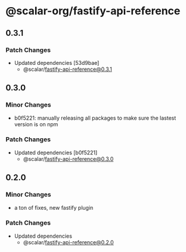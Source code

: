 # @scalar-org/fastify-api-reference

## 0.3.1

### Patch Changes

- Updated dependencies [53d9bae]
  - @scalar/fastify-api-reference@0.3.1

## 0.3.0

### Minor Changes

- b0f5221: manually releasing all packages to make sure the lastest version is on npm

### Patch Changes

- Updated dependencies [b0f5221]
  - @scalar/fastify-api-reference@0.3.0

## 0.2.0

### Minor Changes

- a ton of fixes, new fastify plugin

### Patch Changes

- Updated dependencies
  - @scalar/fastify-api-reference@0.2.0
